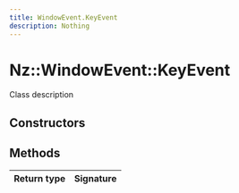 ```yaml
---
title: WindowEvent.KeyEvent
description: Nothing
---
```


# Nz::WindowEvent::KeyEvent

Class description

## Constructors


## Methods

| Return type | Signature |
| ----------- | --------- |
